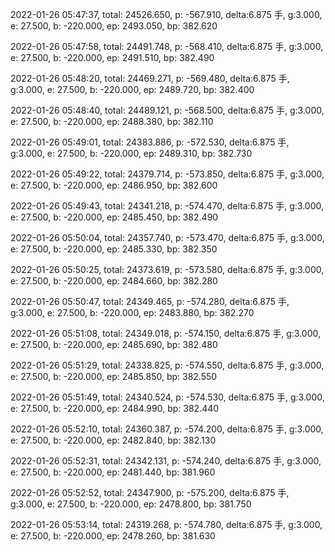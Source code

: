 2022-01-26 05:47:37, total: 24526.650, p: -567.910, delta:6.875 手, g:3.000, e: 27.500, b: -220.000, ep: 2493.050, bp: 382.620

2022-01-26 05:47:58, total: 24491.748, p: -568.410, delta:6.875 手, g:3.000, e: 27.500, b: -220.000, ep: 2491.510, bp: 382.490

2022-01-26 05:48:20, total: 24469.271, p: -569.480, delta:6.875 手, g:3.000, e: 27.500, b: -220.000, ep: 2489.720, bp: 382.400

2022-01-26 05:48:40, total: 24489.121, p: -568.500, delta:6.875 手, g:3.000, e: 27.500, b: -220.000, ep: 2488.380, bp: 382.110

2022-01-26 05:49:01, total: 24383.886, p: -572.530, delta:6.875 手, g:3.000, e: 27.500, b: -220.000, ep: 2489.310, bp: 382.730

2022-01-26 05:49:22, total: 24379.714, p: -573.850, delta:6.875 手, g:3.000, e: 27.500, b: -220.000, ep: 2486.950, bp: 382.600

2022-01-26 05:49:43, total: 24341.218, p: -574.470, delta:6.875 手, g:3.000, e: 27.500, b: -220.000, ep: 2485.450, bp: 382.490

2022-01-26 05:50:04, total: 24357.740, p: -573.470, delta:6.875 手, g:3.000, e: 27.500, b: -220.000, ep: 2485.330, bp: 382.350

2022-01-26 05:50:25, total: 24373.619, p: -573.580, delta:6.875 手, g:3.000, e: 27.500, b: -220.000, ep: 2484.660, bp: 382.280

2022-01-26 05:50:47, total: 24349.465, p: -574.280, delta:6.875 手, g:3.000, e: 27.500, b: -220.000, ep: 2483.880, bp: 382.270

2022-01-26 05:51:08, total: 24349.018, p: -574.150, delta:6.875 手, g:3.000, e: 27.500, b: -220.000, ep: 2485.690, bp: 382.480

2022-01-26 05:51:29, total: 24338.825, p: -574.550, delta:6.875 手, g:3.000, e: 27.500, b: -220.000, ep: 2485.850, bp: 382.550

2022-01-26 05:51:49, total: 24340.524, p: -574.530, delta:6.875 手, g:3.000, e: 27.500, b: -220.000, ep: 2484.990, bp: 382.440

2022-01-26 05:52:10, total: 24360.387, p: -574.200, delta:6.875 手, g:3.000, e: 27.500, b: -220.000, ep: 2482.840, bp: 382.130

2022-01-26 05:52:31, total: 24342.131, p: -574.240, delta:6.875 手, g:3.000, e: 27.500, b: -220.000, ep: 2481.440, bp: 381.960

2022-01-26 05:52:52, total: 24347.900, p: -575.200, delta:6.875 手, g:3.000, e: 27.500, b: -220.000, ep: 2478.800, bp: 381.750

2022-01-26 05:53:14, total: 24319.268, p: -574.780, delta:6.875 手, g:3.000, e: 27.500, b: -220.000, ep: 2478.260, bp: 381.630